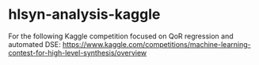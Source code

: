 # hlsyn-analysis-kaggle
For the following Kaggle competition focused on QoR regression and automated DSE: https://www.kaggle.com/competitions/machine-learning-contest-for-high-level-synthesis/overview
